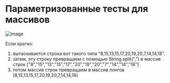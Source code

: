 # Параметризованные тесты для массивов

![image](https://user-images.githubusercontent.com/113560499/227740438-a3ee5433-e768-40db-8cc7-dca816013a29.png)

Если кратко:
1) вытаскивается строка вот такого типа "8,15,13,15,17,20,19,20,7,14,14,18".
2) затем, эту строку превращаем с помощью String.split(",") в массив строк ["8","15","13","15","17","20","19","20","7","14","14","18"]
3) потом массив строк превращаем в массив лонгов [8,15,13,15,17,20,19,20,7,14,14,18]
